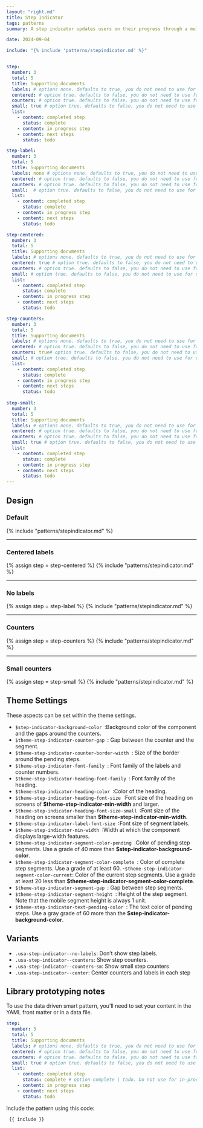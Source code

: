 ```yaml
---
layout: "right.md"
title: Step Indicator
tags: patterns
summary: A step indicator updates users on their progress through a multi-step process.

date: 2024-09-04

include: "{% include 'patterns/stepindicator.md' %}"


step:
  number: 3
  total: 5
  title: Supporting documents
  labels: # options none. defaults to true, you do not need to use for default state.
  centered: # option true. defaults to false, you do not need to use for default state.
  counters: # option true. defaults to false, you do not need to use for default state.
  small: true # option true. defaults to false, you do not need to use for default state.
  list:
    - content: completed step
      status: complete
    - content: in progress step
    - content: next steps
      status: todo

step-label:
  number: 3
  total: 5
  title: Supporting documents
  labels: none # options none. defaults to true, you do not need to use for default state.
  centered: # option true. defaults to false, you do not need to use for default state.
  counters: # option true. defaults to false, you do not need to use for default state.
  small:  # option true. defaults to false, you do not need to use for default state.
  list:
    - content: completed step
      status: complete
    - content: in progress step
    - content: next steps
      status: todo

step-centered:
  number: 3
  total: 5
  title: Supporting documents
  labels: # options none. defaults to true, you do not need to use for default state.
  centered: true # option true. defaults to false, you do not need to use for default state.
  counters: # option true. defaults to false, you do not need to use for default state.
  small: # option true. defaults to false, you do not need to use for default state.
  list:
    - content: completed step
      status: complete
    - content: in progress step
    - content: next steps
      status: todo

step-counters:
  number: 3
  total: 5
  title: Supporting documents
  labels: # options none. defaults to true, you do not need to use for default state.
  centered: # option true. defaults to false, you do not need to use for default state.
  counters: true# option true. defaults to false, you do not need to use for default state.
  small: # option true. defaults to false, you do not need to use for default state.
  list:
    - content: completed step
      status: complete
    - content: in progress step
    - content: next steps
      status: todo
      
step-small:
  number: 3
  total: 5
  title: Supporting documents
  labels: # options none. defaults to true, you do not need to use for default state.
  centered: # option true. defaults to false, you do not need to use for default state.
  counters: # option true. defaults to false, you do not need to use for default state.
  small: true # option true. defaults to false, you do not need to use for default state.
  list:
    - content: completed step
      status: complete
    - content: in progress step
    - content: next steps
      status: todo
---
```


## Design
### Default 
{% include "patterns/stepindicator.md" %}

---

### Centered labels
{% assign step = step-centered %}
{% include "patterns/stepindicator.md" %}

---

### No labels
{% assign step = step-label %}
{% include "patterns/stepindicator.md" %}

---

### Counters
{% assign step = step-counters %}
{% include "patterns/stepindicator.md" %}

---

### Small counters
{% assign step = step-small %}
{% include "patterns/stepindicator.md" %}

## Theme Settings
These aspects can be set within the theme settings.

- `$step-indicator-background-color `:Background color of the component and the gaps around the counters.
- `$theme-step-indicator-counter-gap `: Gap between the counter and the segment.
- `$theme-step-indicator-counter-border-width `: Size of the border around the pending steps.
- `$theme-step-indicator-font-family `: Font family of the labels and counter numbers.
- `$theme-step-indicator-heading-font-family `: Font family of the heading.
- `$theme-step-indicator-heading-color `:Color of the heading.
- `$theme-step-indicator-heading-font-size `:Font size of the heading on screens of **$theme-step-indicator-min-width** and larger.
- `$theme-step-indicator-heading-font-size-small `:Font size of the heading on screens smaller than **$theme-step-indicator-min-width**.
- `$theme-step-indicator-label-font-size `:Font size of segment labels.
- `$theme-step-indicator-min-width `:Width at which the component displays large-width features.
- `$theme-step-indicator-segment-color-pending `:Color of pending step segments. Use a grade of 40 more than **$step-indicator-background-color**.
- `$theme-step-indicator-segment-color-complete `: Color of complete step segments. Use a grade of at least 60.
-` $theme-step-indicator-segment-color-current `: Color of the current step segments. Use a grade at least 20 less than **$theme-step-indicator-segment-color-complete**.
- `$theme-step-indicator-segment-gap `: Gap between step segments.
- `$theme-step-indicator-segment-height `: Height of the step segment. Note that the mobile segment height is always 1 unit.
- `$theme-step-indicator-text-pending-color `: The text color of pending steps. Use a gray grade of 60 more than the **$step-indicator-background-color**.

## Variants
- `.usa-step-indicator--no-labels`: Don’t show step labels.
- `.usa-step-indicator--counters`: Show step counters.
- `.usa-step-indicator--counters-sm`: Show small step counters
- `.usa-step-indicator--center`: Center counters and labels in each step

## Library prototyping notes
To use the data driven smart pattern, you'll need to set your content in the YAML front matter or in a data file.

``` yml
step:
  number: 3
  total: 5
  title: Supporting documents
  labels: # options none. defaults to true, you do not need to use for default state.
  centered: # option true. defaults to false, you do not need to use for default state.
  counters: # option true. defaults to false, you do not need to use for default state.
  small: true # option true. defaults to false, you do not need to use for default state.
  list:
    - content: completed step
      status: complete # option complete | todo. Do not use for in-process
    - content: in progress step
    - content: next steps
      status: todo
```

Include the pattern using this code:

``` markdown
 {{ include }}
```
